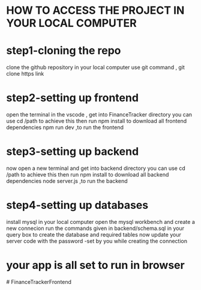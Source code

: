 # HOW TO ACCESS THE PROJECT IN YOUR LOCAL COMPUTER

# step1-cloning the repo
clone the github repository in your local computer use git command ,
git clone https link

# step2-setting up frontend
open the terminal in the vscode , get into FinanceTracker directory you can use 
cd /path to achieve this 
then run npm install to download all frontend dependencies
 npm run dev ,to run the frontend

# step3-setting up backend
now open a new terminal and get into backend directory you can use
cd /path to achieve this 
then run npm install to download all backend dependencies
node server.js ,to run the backend

# step4-setting up databases 
install mysql in your local computer 
open the mysql workbench and create a new connecion 
run the commands given in backend/schema.sql in your query box to create the database and required tables 
now update your server code with the password -set by you while creating the connection

# your app is all set to run in browser




#   F i n a n c e T r a c k e r F r o n t e n d  
 